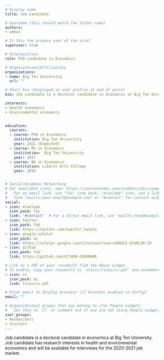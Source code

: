 ```yaml
---
# Display name
title: Job Candidate

# Username (this should match the folder name)
authors:
- admin

# Is this the primary user of the site?
superuser: true

# Role/position
role: PhD candidate in Economics

# Organizations/Affiliations
organizations:
- name: Big Ten University
  url: ""

# Short bio (displayed in user profile at end of posts)
bio: Job candidate is a doctoral candidate in economics at Big Ten University. Job candidate has research interests in health and environmental economics. 

interests:
- Health economics
- Environmental economics
 

education:
  courses:
  - course: PhD in Economics
    institution: Big Ten University
    year: 2021 (Expected)
  - course: MS in Economics
    institution:  Big Ten University
    year: 2017  
  - course: BA in Economics
    institution: Liberal Arts College
    year: 2016


# Social/Academic Networking
# For available icons, see: https://sourcethemes.com/academic/docs/page-builder/#icons
#   For an email link, use "fas" icon pack, "envelope" icon, and a link in the
#   form "mailto:your-email@example.com" or "#contact" for contact widget.
social:
- icon: envelope
  icon_pack: fas
  link: '#contact'  # For a direct email link, use "mailto:test@example.org".
- icon: twitter
  icon_pack: fab
  link: https://twitter.com/twitter_handle
- icon: google-scholar
  icon_pack: ai
  link: https://scholar.google.com/citations?user=GOOGLE-SCHOLAR-ID
- icon: github
  icon_pack: fab
  link: https://github.com/GITHUB-USERNAME

# Link to a PDF of your resume/CV from the About widget.
# To enable, copy your resume/CV to `static/files/cv.pdf` and uncomment the lines below.
- icon: cv
  icon_pack: ai
  link: files/cv.pdf

# Enter email to display Gravatar (if Gravatar enabled in Config)
email: ""

# Organizational groups that you belong to (for People widget)
#   Set this to `[]` or comment out if you are not using People widget.
user_groups:
- Researchers
- Visitors
---
```


Job candidate is a doctoral candidate in economics at Big Ten University. Job candidate has research interests in health and environmental economics and will be available for interviews for the 2020-2021 job market. 

